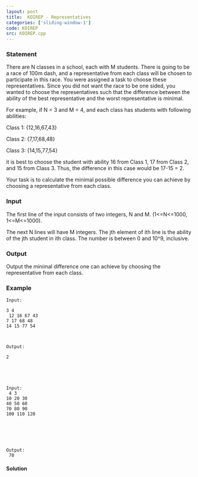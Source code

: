 ```yaml
---
layout: post
title:  KOIREP - Representatives
categories: ['sliding-window-1']
code: KOIREP
src: KOIREP.cpp
---
```


### **Statement**

There are N classes in a school, each with M students. There is going to be a
race of 100m dash, and a representative from each class will be chosen to
participate in this race. You were assigned a task to choose these
representatives. Since you did not want the race to be one sided, you wanted
to choose the representatives such that the difference between the ability of
the best representative and the worst representative is minimal.

For example, if N = 3 and M = 4, and each class has students with following
abilities:

Class 1: {12,16,67,43}

Class 2: {7,17,68,48}

Class 3: {14,15,77,54}

it is best to choose the student with ability 16 from Class 1, 17 from Class
2, and 15 from Class 3. Thus, the difference in this case would be 17-15 = 2.

Your task is to calculate the minimal possible difference you can achieve by
choosing a representative from each class.

### Input

The first line of the input consists of two integers, N and M. (1<=N<=1000,
1<=M<=1000).

The next N lines will have M integers. The jth element of ith line is the
ability of the jth student in ith class. The number is between 0 and 10^9,
inclusive.

### Output

Output the minimal difference one can achieve by choosing the representative
from each class.

### Example

    
    
    Input:
    3 4  
     12 16 67 43  
    7 17 68 48  
    14 15 77 54  
      
    
    Output:
    2
    
    
    
    
    
    Input:  
     4 3  
    10 20 30  
    40 50 60  
    70 80 90  
    100 110 120
    
    
      
      
      
      
    Output:  
     70  
      
      
    



#### **Solution**




